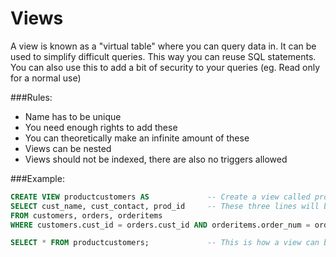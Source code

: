 # Views

A view is known as a "virtual table" where you can query data in.
It can be used to simplify difficult queries. This way you can reuse SQL statements.
You can also use this to add a bit of security to your queries (eg. Read only for a normal use)

###Rules:
- Name has to be unique
- You need enough rights to add these
- You can theoretically make an infinite amount of these
- Views can be nested
- Views should not be indexed, there are also no triggers allowed

###Example:

```SQL
CREATE VIEW productcustomers AS             -- Create a view called productcustomers
SELECT cust_name, cust_contact, prod_id     -- These three lines will be executed when you use this view
FROM customers, orders, orderitems
WHERE customers.cust_id = orders.cust_id AND orderitems.order_num = orders.order_num;

SELECT * FROM productcustomers;             -- This is how a view can be used
```

